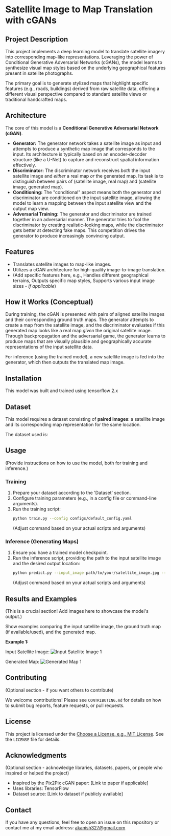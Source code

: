 # Satellite Image to Map Translation with cGANs

## Project Description

This project implements a deep learning model to translate satellite imagery into corresponding map-like representations. Leveraging the power of Conditional Generative Adversarial Networks (cGANs), the model learns to synthesize visual map styles based on the underlying geographical features present in satellite photographs.

The primary goal is to generate stylized maps that highlight specific features (e.g., roads, buildings) derived from raw satellite data, offering a different visual perspective compared to standard satellite views or traditional handcrafted maps.

## Architecture

The core of this model is a **Conditional Generative Adversarial Network (cGAN)**.

* **Generator:** The generator network takes a satellite image as input and attempts to produce a synthetic map image that corresponds to the input. Its architecture is typically based on an encoder-decoder structure (like a U-Net) to capture and reconstruct spatial information effectively.
* **Discriminator:** The discriminator network receives *both* the input satellite image and *either* a real map *or* the generated map. Its task is to distinguish between pairs of (satellite image, real map) and (satellite image, generated map).
* **Conditioning:** The "conditional" aspect means both the generator and discriminator are conditioned on the input satellite image, allowing the model to learn a mapping between the input satellite view and the output map view.
* **Adversarial Training:** The generator and discriminator are trained together in an adversarial manner. The generator tries to fool the discriminator by creating realistic-looking maps, while the discriminator gets better at detecting fake maps. This competition drives the generator to produce increasingly convincing output.

## Features

* Translates satellite images to map-like images.
* Utilizes a cGAN architecture for high-quality image-to-image translation.
* (Add specific features here, e.g., Handles different geographical terrains, Outputs specific map styles, Supports various input image sizes - *if applicable*)

## How it Works (Conceptual)

During training, the cGAN is presented with pairs of aligned satellite images and their corresponding ground truth maps. The generator attempts to create a map from the satellite image, and the discriminator evaluates if this generated map looks like a real map *given* the original satellite image. Through backpropagation and the adversarial game, the generator learns to produce maps that are visually plausible and geographically accurate representations of the input satellite data.

For inference (using the trained model), a new satellite image is fed into the generator, which then outputs the translated map image.

## Installation
This model was built and trained using tensorflow 2.x

## Dataset

This model requires a dataset consisting of **paired images**: a satellite image and its corresponding map representation for the same location.

  The dataset used is: 

## Usage

(Provide instructions on how to use the model, both for training and inference.)

### Training

1.  Prepare your dataset according to the 'Dataset' section.
2.  Configure training parameters (e.g., in a config file or command-line arguments).
3.  Run the training script:
    ```bash
    python train.py --config configs/default_config.yaml
    ```
    (Adjust command based on your actual scripts and arguments)

### Inference (Generating Maps)

1.  Ensure you have a trained model checkpoint.
2.  Run the inference script, providing the path to the input satellite image and the desired output location:
    ```bash
    python predict.py --input_image path/to/your/satellite_image.jpg --output_map path/to/save/generated_map.png --model_path path/to/your/trained_model.pth
    ```
    (Adjust command based on your actual scripts and arguments)

## Results and Examples

(This is a crucial section! Add images here to showcase the model's output.)

Show examples comparing the input satellite image, the ground truth map (if available/used), and the generated map.

**Example 1:**

Input Satellite Image:
![Input Satellite Image 1](assets/input_satellite_1.jpg)

Generated Map:
![Generated Map 1](assets/generated_map_1.png)

## Contributing

(Optional section - if you want others to contribute)

We welcome contributions! Please see `CONTRIBUTING.md` for details on how to submit bug reports, feature requests, or pull requests.

## License

This project is licensed under the [Choose a License, e.g., MIT License](LICENSE). See the `LICENSE` file for details.

## Acknowledgments

(Optional section - acknowledge libraries, datasets, papers, or people who inspired or helped the project)

* Inspired by the Pix2Pix cGAN paper: [Link to paper if applicable]
* Uses libraries: TensorFlow
* Dataset source: [Link to dataset if publicly available]

## Contact

If you have any questions, feel free to open an issue on this repository or contact me at my email address: akanish327@gmail.com
